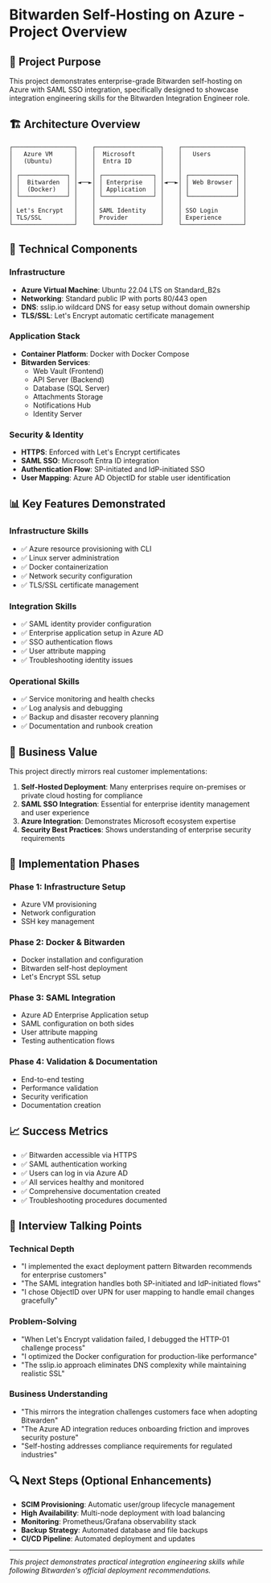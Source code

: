 # Bitwarden Self-Hosting on Azure - Project Overview

## 🎯 Project Purpose
This project demonstrates enterprise-grade Bitwarden self-hosting on Azure with SAML SSO integration, specifically designed to showcase integration engineering skills for the Bitwarden Integration Engineer role.

## 🏗️ Architecture Overview

```
┌─────────────────┐    ┌──────────────────┐    ┌─────────────────┐
│   Azure VM      │    │  Microsoft       │    │   Users         │
│   (Ubuntu)      │    │  Entra ID        │    │                 │
│                 │    │                  │    │                 │
│ ┌─────────────┐ │    │ ┌──────────────┐ │    │ ┌─────────────┐ │
│ │  Bitwarden  │ │◄──►│ │ Enterprise   │ │◄──►│ │ Web Browser │ │
│ │  (Docker)   │ │    │ │ Application  │ │    │ │             │ │
│ └─────────────┘ │    │ └──────────────┘ │    │ └─────────────┘ │
│                 │    │                  │    │                 │
│ Let's Encrypt   │    │ SAML Identity    │    │ SSO Login       │
│ TLS/SSL         │    │ Provider         │    │ Experience      │
└─────────────────┘    └──────────────────┘    └─────────────────┘
```

## 🔧 Technical Components

### Infrastructure
- **Azure Virtual Machine**: Ubuntu 22.04 LTS on Standard_B2s
- **Networking**: Standard public IP with ports 80/443 open
- **DNS**: sslip.io wildcard DNS for easy setup without domain ownership
- **TLS/SSL**: Let's Encrypt automatic certificate management

### Application Stack
- **Container Platform**: Docker with Docker Compose
- **Bitwarden Services**:
  - Web Vault (Frontend)
  - API Server (Backend)
  - Database (SQL Server)
  - Attachments Storage
  - Notifications Hub
  - Identity Server

### Security & Identity
- **HTTPS**: Enforced with Let's Encrypt certificates
- **SAML SSO**: Microsoft Entra ID integration
- **Authentication Flow**: SP-initiated and IdP-initiated SSO
- **User Mapping**: Azure AD ObjectID for stable user identification

## 📊 Key Features Demonstrated

### Infrastructure Skills
- ✅ Azure resource provisioning with CLI
- ✅ Linux server administration
- ✅ Docker containerization
- ✅ Network security configuration
- ✅ TLS/SSL certificate management

### Integration Skills
- ✅ SAML identity provider configuration
- ✅ Enterprise application setup in Azure AD
- ✅ SSO authentication flows
- ✅ User attribute mapping
- ✅ Troubleshooting identity issues

### Operational Skills
- ✅ Service monitoring and health checks
- ✅ Log analysis and debugging
- ✅ Backup and disaster recovery planning
- ✅ Documentation and runbook creation

## 🎯 Business Value

This project directly mirrors real customer implementations:

1. **Self-Hosted Deployment**: Many enterprises require on-premises or private cloud hosting for compliance
2. **SAML SSO Integration**: Essential for enterprise identity management and user experience
3. **Azure Integration**: Demonstrates Microsoft ecosystem expertise
4. **Security Best Practices**: Shows understanding of enterprise security requirements

## 🚀 Implementation Phases

### Phase 1: Infrastructure Setup
- Azure VM provisioning
- Network configuration
- SSH key management

### Phase 2: Docker & Bitwarden
- Docker installation and configuration
- Bitwarden self-host deployment
- Let's Encrypt SSL setup

### Phase 3: SAML Integration
- Azure AD Enterprise Application setup
- SAML configuration on both sides
- User attribute mapping
- Testing authentication flows

### Phase 4: Validation & Documentation
- End-to-end testing
- Performance validation
- Security verification
- Documentation creation

## 📈 Success Metrics

- ✅ Bitwarden accessible via HTTPS
- ✅ SAML authentication working
- ✅ Users can log in via Azure AD
- ✅ All services healthy and monitored
- ✅ Comprehensive documentation created
- ✅ Troubleshooting procedures documented

## 🎤 Interview Talking Points

### Technical Depth
- "I implemented the exact deployment pattern Bitwarden recommends for enterprise customers"
- "The SAML integration handles both SP-initiated and IdP-initiated flows"
- "I chose ObjectID over UPN for user mapping to handle email changes gracefully"

### Problem-Solving
- "When Let's Encrypt validation failed, I debugged the HTTP-01 challenge process"
- "I optimized the Docker configuration for production-like performance"
- "The sslip.io approach eliminates DNS complexity while maintaining realistic SSL"

### Business Understanding
- "This mirrors the integration challenges customers face when adopting Bitwarden"
- "The Azure AD integration reduces onboarding friction and improves security posture"
- "Self-hosting addresses compliance requirements for regulated industries"

## 🔍 Next Steps (Optional Enhancements)

- **SCIM Provisioning**: Automatic user/group lifecycle management
- **High Availability**: Multi-node deployment with load balancing
- **Monitoring**: Prometheus/Grafana observability stack
- **Backup Strategy**: Automated database and file backups
- **CI/CD Pipeline**: Automated deployment and updates

---

*This project demonstrates practical integration engineering skills while following Bitwarden's official deployment recommendations.*
